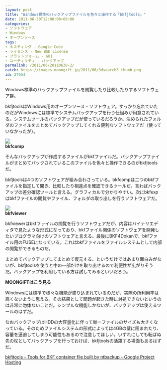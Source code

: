 ```yaml
---
layout: post
title: "Windows標準のバックアップファイルを色々と操作する「bkfjtools」"
date: 2011-06-30T12:00:00+09:00
categories:
- ソフトウェア
- Windows
- オープンソース
tags: 
- ホスティング - Google Code
- ライセンス - New BSD License
- プラットフォーム - GUI
- ユーティリティ - バックアップ
permalink: /2011/06/20110630-2/
catch: https://images.moongift.jp/2011/06/3dsearch5_thumb.png
id: 27654
---
```

Windows標準のバックアップファイルを閲覧したり比較したりするソフトウェア群。

  

bkfjtoolsはWindows用のオープンソース・ソフトウェア。すっかり忘れていたのだがWindowsには標準でシステムバックアップを行う仕組みが用意されている。システムツールのバックアップだが使っているだろうか。決められたフォルダのファイルをまとめてバックアップしてくれる便利なソフトウェアだ（使っていなかったが）。

  

[![](https://images.moongift.jp/2011/06/3dsearch6_thumb.png)](https://images.moongift.jp/2011/06/3dsearch6.png)  
**bkfcomp**

  

そんなバックアップが作成するファイルがbkfファイルだ。バックアップファイルがまとめてパックされているこのファイルを色々と操作できるのがbkfjtoolsだ。

  
<!--more-->  

bkfjtoolsは4つのソフトウェアが組み合わさっている。bkfcompは二つのbkfファイルを指定して開き、比較したり相違点を確認できるツールだ。言わばバックアップの差分確認ツールと言える。グラフィカルで分かりやすい。次にbkfexpはbkfファイルの閲覧やファイル、フォルダの取り出しを行うソフトウェアだ。

  

[![](https://images.moongift.jp/2011/06/3dsearch5_thumb.png)](https://images.moongift.jp/2011/06/3dsearch5.png)  
**bkfviewer**

  

bkfviewerはbkfファイルの閲覧を行うソフトウェアだが、内容はバイナリエディタで見たような形式になっており、bkfファイル関係のソフトウェアを開発したいプログラマ向けのソフトウェアと言える。最後にBKF4Dokanで、bkfファイル用のFUSEになっている。これはbkfファイルをファイルシステムとして内部の閲覧ができるものだ。

  

まとめてバックアップしてまとめて復元する、というだけではあまり面白みがないが、bkfjtoolsを使うと中の一部だけを取り出せるので利便性が広がりそうだ。バックアップを利用している方は試してみるといいだろう。

  
  
  

**MOONGIFTはこう見る**

  

Windowsには標準で様々な機能が盛り込まれているのだが、実際の所利用率は高くないように思える。その結果として問題が起きた時に対処できないというのは非常に勿体ないことだ。シンプルな機能しかないが、バックアップは使えるツールのはずだ。

  

なおバックアップはHDDの大容量化に伴って単一ファイルのサイズも大きくなっている。そのためファイルシステムの形式によっては4GBの壁に阻まれたり、容量を逼迫してしまう可能性もあるので注意してほしい。いずれにしても転ばぬ先の杖としてバックアップを行っておけば、bkfjtoolsの活躍する場面もあるはずだ。

  

[bkfjtools - Tools for BKF container file built by ntbackup - Google Project Hosting](http://code.google.com/p/bkfjtools/)


